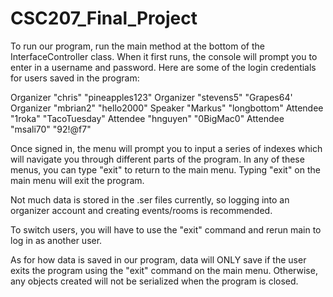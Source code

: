 # CSC207_Final_Project
To run our program, run the main method at the bottom of the InterfaceController class. When it first runs,
the console will prompt you to enter in a username and password. Here are some of the login credentials for users saved
in the program:

Organizer "chris" "pineapples123"
Organizer "stevens5" "Grapes64'
Organizer "mbrian2" "hello2000"
Speaker "Markus" "longbottom"
Attendee "1roka" "TacoTuesday"
Attendee "hnguyen" "0BigMac0"
Attendee "msali70" "92!@f7"

Once signed in, the menu will prompt you to input a series of indexes which will navigate you through different parts of
the program. In any of these menus, you can type "exit" to return to the main menu. Typing "exit" on the main menu will
exit the program.

Not much data is stored in the .ser files currently, so logging into an organizer account and creating events/rooms
is recommended.

To switch users, you will have to use the "exit" command and rerun main to log in as another user.

As for how data is saved in our program, data will ONLY save if the user exits the program using the "exit" command on
the main menu. Otherwise, any objects created will not be serialized when the program is closed.
